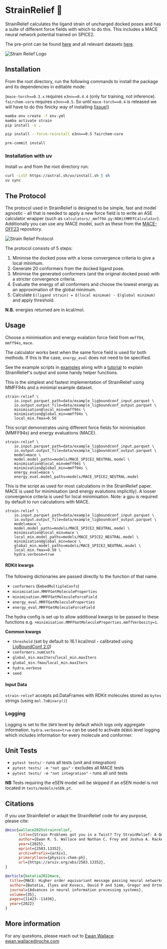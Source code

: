 # StrainRelief 💊
StrainRelief calculates the ligand strain of uncharged docked poses and has a suite of different force fields with which to do this. This includes a MACE neural network potential trained on SPICE2.

The pre-print can be found [here](https://arxiv.org/abs/2503.13352) and all relevant datasets [here](https://huggingface.co/datasets/erwallace/LigBoundConf2.0).

![Strain Relief Logo](assets/strain_relief_logo.png)

## Installation

From the root directory, run the following commands to install the package and its dependencies in editable mode:

(`mace-torch==0.3.x` requires `e3nn==0.4.4` (only for training, not inference). `fairchem-core` requires `e3nn>=0.5`. So until `mace-torch==0.4` is released we will have to do this finicky way of installing [[issue](https://github.com/ACEsuit/mace/issues/555)])

```bash
mamba env create -f env.yml
mamba activate strain
pip install -e .

pip install --force-reinstall e3nn==0.5 fairchem-core

pre-commit install
```

### Installation with uv
Install `uv` and from the root directory run:

```bash
curl -LsSf https://astral.sh/uv/install.sh | sh
uv sync
```


## The Protocol

The protocol used in StrainRelief is designed to be simple, fast and model agnostic - all that is needed to apply a new force field is to write an ASE calculator wrapper (such as `calculators/_mmff94.py:RDKitMMFFCalculator`). Additionally you can use any MACE model, such as these from the [MACE-OFF23](https://github.com/ACEsuit/mace-off/tree/main/mace_off23) repository.

![Strain Relief Protocol](assets/strain_relief_protocol.png)

The protocol consists of 5 steps:

1. Minimise the docked pose with a loose convergence criteria to give a local minimum.
2. Generate 20 conformers from the docked ligand pose.
3. Minimise the generated conformers (and the original docked pose) with a stricter convergence criteria.
4. Evaluate the energy of all conformers and choose the lowest energy as an approximation of the global minimum.
5. Calculate `E(ligand strain) = E(local minimum) - E(global minimum)` and apply threshold.

**N.B.** energies returned are in kcal/mol.

## Usage
Choose a minimisation and energy evalation force field from `mmff94`, `mmff94s`, `mace`.

The calculator works best when the same force field is used for both methods. If this is the case, `energy_eval` does not need to be specified.

See the example scripts in [examples](./examples/examples.sh) along with a [tutorial](./examples/tutorial.ipynb) to explain StrainRelief's output and some handy helper functions.

This is the simplest and fastest implementation of StrainRelief using MMFF94s and a minimial example dataset.
```
strain-relief \
    io.input.parquet_path=data/example_ligboundconf_input.parquet \
    io.output.output_file=data/example_ligboundconf_output.parquet \
    minimisation@local_min=mmff94s \
    minimisation@global_min=mmff94s \
    local_min.fmax=0.50
```

This script demonstrates using different force fields for minimisation (MMFF94s) and energy evaluations (MACE).
```
strain-relief \
    io.input.parquet_path=data/example_ligboundconf_input.parquet \
    io.output.output_file=data/example_ligboundconf_output.parquet \
    model=mace \
    model.model_paths=models/MACE_SPICE2_NEUTRAL.model \
    minimisation@local_min=mmff94s \
    minimisation@global_min=mmff94s \
    energy_eval=mace \
    energy_eval.model_paths=models/MACE_SPICE2_NEUTRAL.model
```

This is the script as used for most calculations in the StrainRelief paper. MACE is used for minimisation (and energy evalutions implicitly). A looser convergence criteria is used for local minimisation. Note: a gpu is required by default to run calculations with MACE.
```
strain-relief \
    io.input.parquet_path=data/example_ligboundconf_input.parquet \
    io.output.output_file=data/example_ligboundconf_output.parquet \
    model=mace \
    model.model_paths=models/MACE_SPICE2_NEUTRAL.model \
    minimisation@local_min=mace \
    local_min.model_paths=models/MACE_SPICE2_NEUTRAL.model \
    minimisation@global_min=mace \
    global_min.model_paths=models/MACE_SPICE2_NEUTRAL.model \
    local_min.fmax=0.50 \
    hydra.verbose=true
```

#### RDKit kwargs
The following dictionaries are passed directly to the function of that name.
- `conformers` (`EmbedMultipleConfs`)
- `minimisation.MMFFGetMoleculeProperties`
- `minimisation.MMFFGetMoleculeForceField`
- `energy_eval.MMFFGetMoleculeProperties`
- `energy_eval.MMFFGetMoleculeForceField`

The hydra config is set up to allow additional kwargs to be passed to these functions e.g. `+minimisation.MMFFGetMoleculeProperties.mmffVerbosity=1`.

**Common kwargs**
- `threshold` (set by default to 16.1 kcal/mol - calibrated using [LigBoundConf 2.0](https://huggingface.co/datasets/erwallace/LigBoundConf2.0))
- `conformers.numConfs`
- `global_min.maxIters`/`local_min.maxIters`
- `global_min.fmax`/`local_min.maxIters`
- `hydra.verbose`
- `seed`

#### Input Data
`strain-relief` accepts pd.DataFrames with RDKit molecules stored as `bytes` strings (using `mol.ToBinary()`)

### Logging

Logging is set to the `INFO` level by default which logs only aggregate information. `hydra.verbose=true` can be used to activate `DEBUG` level logging which includes information for every molecule and conformer.

## Unit Tests
- `pytest tests/` - runs all tests (unit and integration)
- `pytest tests/ -m "not gpu"` - excludes all MACE tests
- `pytest tests/ -m "not integration"` - runs all unit tests

**NB** Tests requiring the eSEN model will be skipped if an eSEN model is not located in `tests/models/eSEN.pt`.

## Citations
If you use StrainRelief or adapt the StrainRelief code for any purpose, please cite:

```bibtex
@misc{wallace2025strainrelief,
      title={Strain Problems got you in a Twist? Try StrainRelief: A Quantum-Accurate Tool for Ligand Strain Calculations},
      author={Ewan R. S. Wallace and Nathan C. Frey and Joshua A. Rackers},
      year={2025},
      eprint={2503.13352},
      archivePrefix={arXiv},
      primaryClass={physics.chem-ph},
      url={https://arxiv.org/abs/2503.13352},
}
```

```bibtex
@article{batatia2022mace,
  title={MACE: Higher order equivariant message passing neural networks for fast and accurate force fields},
  author={Batatia, Ilyes and Kovacs, David P and Simm, Gregor and Ortner, Christoph and Cs{\'a}nyi, G{\'a}bor},
  journal={Advances in neural information processing systems},
  volume={35},
  pages={11423--11436},
  year={2022}
}
```

## More information
For any questions, please reach out to [Ewan Wallace](https://www.linkedin.com/in/ewan-wallace-82297318a/): ewan.wallace@roche.com
